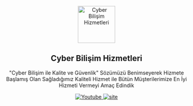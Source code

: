 <p align="center">
 <img width="100px" src="https://cdn.discordapp.com/attachments/1128394278272499948/1142401891771363338/logo.png" align="center" alt="Cyber Bilişim Hizmetleri" />
 <h2 align="center">Cyber Bilişim Hizmetleri</h2>
 <p align="center">"Cyber Bilişim ile Kalite ve Güvenlik" Sözümüzü Benimseyerek Hizmete
Başlamış Olan Sağladığımız Kaliteli Hizmet ile Bütün Müşterilerimize En
İyi Hizmeti Vermeyi Amaç Edindik</p>
</p>
  <p align="center">
    <a href="https://www.youtube.com/@CyberBilisimHizmetleri">
      <img alt="Youtube" src="https://cdn.discordapp.com/attachments/1128397959285981214/1142412745849974814/Background_1.png" />
    </a>
    <a href="https://www.cyberbilisim.html-5.me">
      <img alt="site" src="https://cdn.discordapp.com/attachments/1128397959285981214/1142407661816655893/wedsad.png" />
    </a>
